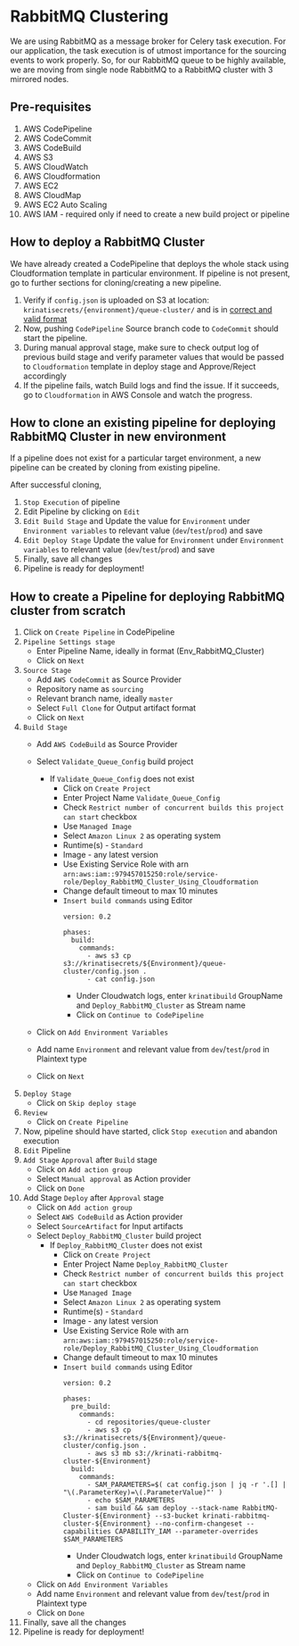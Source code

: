 # RabbitMQ Clustering 

We are using RabbitMQ as a message broker for Celery task execution. For our application, the task execution is of utmost importance for the sourcing events to work properly. So, for our RabbitMQ queue to be highly available, we are moving from single node RabbitMQ to a RabbitMQ cluster with 3 mirrored nodes.

## Pre-requisites

1. AWS CodePipeline
2. AWS CodeCommit
3. AWS CodeBuild
4. AWS S3
5. AWS CloudWatch
6. AWS Cloudformation
7. AWS EC2
8. AWS CloudMap
9. AWS EC2 Auto Scaling
10. AWS IAM - required only if need to create a new build project or pipeline

## How to deploy a RabbitMQ Cluster
We have already created a CodePipeline that deploys the whole stack using Cloudformation template in particular environment. If pipeline is not present, go to further sections for cloning/creating a new pipeline.

1. Verify if `config.json` is uploaded on S3 at location: `krinatisecrets/{environment}/queue-cluster/` and is in [correct and valid format](config-template.json)
2. Now, pushing `CodePipeline` Source branch code to `CodeCommit` should start the pipeline.
3. During manual approval stage, make sure to check output log of previous build stage and verify parameter values that would be passed to `Cloudformation` template in deploy stage and Approve/Reject accordingly
4. If the pipeline fails, watch Build logs and find the issue. If it succeeds, go to `Cloudformation` in AWS Console and watch the progress.

## How to clone an existing pipeline for deploying RabbitMQ Cluster in new environment 
If a pipeline does not exist for a particular target environment, a new pipeline can be created by cloning from existing pipeline.

After successful cloning,
1. `Stop Execution` of pipeline
2. Edit Pipeline by clicking on `Edit`
3. `Edit Build Stage` and Update the value for `Environment` under `Environment variables` to relevant value (`dev`/`test`/`prod`) and save
4. `Edit Deploy Stage` Update the value for `Environment` under `Environment variables` to relevant value (`dev`/`test`/`prod`) and save 
5. Finally, save all changes
6. Pipeline is ready for deployment!

## How to create a Pipeline for deploying RabbitMQ cluster from scratch
1. Click on `Create Pipeline` in CodePipeline
2. `Pipeline Settings stage`
   - Enter Pipeline Name, ideally in format (Env_RabbitMQ_Cluster)
   - Click on `Next`
3. `Source Stage`
   - Add `AWS CodeCommit` as Source Provider
   - Repository name as `sourcing`
   - Relevant branch name, ideally `master`
   - Select `Full Clone` for Output artifact format
   - Click on `Next`
4. `Build Stage`
   - Add `AWS CodeBuild` as Source Provider
   - Select `Validate_Queue_Config` build project
        - If `Validate_Queue_Config` does not exist
           - Click on `Create Project`
           - Enter Project Name `Validate_Queue_Config`
           - Check `Restrict number of concurrent builds this project can start` checkbox
           - Use `Managed Image`
           - Select `Amazon Linux 2` as operating system
           - Runtime(s) - `Standard`
           - Image - any latest version
           - Use Existing Service Role with arn `arn:aws:iam::979457015250:role/service-role/Deploy_RabbitMQ_Cluster_Using_Cloudformation`
           - Change default timeout to max 10 minutes
           - `Insert build commands` using Editor
             ```
             version: 0.2

             phases:
               build:
                 commands:
                   - aws s3 cp s3://krinatisecrets/${Environment}/queue-cluster/config.json .
                   - cat config.json
             ```
             - Under Cloudwatch logs, enter `krinatibuild` GroupName and `Deploy_RabbitMQ_Cluster` as Stream name
             - Click on `Continue to CodePipeline`

   - Click on `Add Environment Variables`
   - Add name `Environment` and relevant value from `dev`/`test`/`prod` in Plaintext type
   - Click on `Next`
5. `Deploy Stage`
   - Click on `Skip deploy stage`
6. `Review`
   - Click on `Create Pipeline`
7. Now, pipeline should have started, click `Stop execution` and abandon execution
8. `Edit` Pipeline
9. `Add Stage` `Approval` after `Build` stage
   - Click on `Add action group`
   - Select `Manual approval` as Action provider
   - Click on `Done`
10. Add Stage `Deploy` after `Approval` stage
    - Click on `Add action group`
    - Select `AWS CodeBuild` as Action provider
    - Select `SourceArtifact` for Input artifacts
    - Select `Deploy_RabbitMQ_Cluster` build project
        - If `Deploy_RabbitMQ_Cluster` does not exist
           - Click on `Create Project`
           - Enter Project Name `Deploy_RabbitMQ_Cluster`
           - Check `Restrict number of concurrent builds this project can start` checkbox
           - Use `Managed Image`
           - Select `Amazon Linux 2` as operating system
           - Runtime(s) - `Standard`
           - Image - any latest version
           - Use Existing Service Role with arn `arn:aws:iam::979457015250:role/service-role/Deploy_RabbitMQ_Cluster_Using_Cloudformation`
           - Change default timeout to max 10 minutes
           - `Insert build commands` using Editor
             ```
             version: 0.2

             phases:
               pre_build:
                 commands:
                   - cd repositories/queue-cluster
                   - aws s3 cp s3://krinatisecrets/${Environment}/queue-cluster/config.json .
                   - aws s3 mb s3://krinati-rabbitmq-cluster-${Environment}
               build:
                 commands:
                   - SAM_PARAMETERS=$( cat config.json | jq -r '.[] | "\(.ParameterKey)=\(.ParameterValue)"' )
                   - echo $SAM_PARAMETERS
                   - sam build && sam deploy --stack-name RabbitMQ-Cluster-${Environment} --s3-bucket krinati-rabbitmq-cluster-${Environment} --no-confirm-changeset --capabilities CAPABILITY_IAM --parameter-overrides $SAM_PARAMETERS
             ```
             - Under Cloudwatch logs, enter `krinatibuild` GroupName and `Deploy_RabbitMQ_Cluster` as Stream name
             - Click on `Continue to CodePipeline`
    - Click on `Add Environment Variables`
    - Add name `Environment` and relevant value from `dev`/`test`/`prod` in Plaintext type
    - Click on `Done`
11. Finally, save all the changes
12. Pipeline is ready for deployment!
